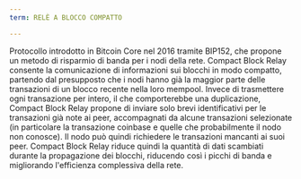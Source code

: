 ```yaml
---
term: RELÈ A BLOCCO COMPATTO

---
```

Protocollo introdotto in Bitcoin Core nel 2016 tramite BIP152, che propone un metodo di risparmio di banda per i nodi della rete. Compact Block Relay consente la comunicazione di informazioni sui blocchi in modo compatto, partendo dal presupposto che i nodi hanno già la maggior parte delle transazioni di un blocco recente nella loro mempool. Invece di trasmettere ogni transazione per intero, il che comporterebbe una duplicazione, Compact Block Relay propone di inviare solo brevi identificativi per le transazioni già note ai peer, accompagnati da alcune transazioni selezionate (in particolare la transazione coinbase e quelle che probabilmente il nodo non conosce). Il nodo può quindi richiedere le transazioni mancanti ai suoi peer. Compact Block Relay riduce quindi la quantità di dati scambiati durante la propagazione dei blocchi, riducendo così i picchi di banda e migliorando l'efficienza complessiva della rete.